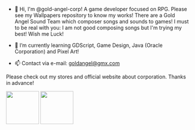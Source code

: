 - 👋 Hi, I'm @gold-angel-corp! A game developer focused on RPG. Please see my Wallpapers repository to know my works! There are a Gold Angel Sound Team which composer songs and sounds
  to games! I must to be real with you: I am not good composing songs but I'm trying my best! Wish me Luck!
  
- 🌱 I’m currently learning GDScript, Game Design, Java (Oracle Corporation) and Pixel Art!
  
- 📫 Contact via e-mail: goldangel@gmx.com

Please check out my stores and official website about corporation. Thanks in advance!

<img src="https://i.ibb.co/KKsK2Y1/Gold-Angel-Titania-Gold-Angel-Sound-Team.png" width="90px" height="90px" float="left"  /> <img src="https://i.ibb.co/LQNz3M6/Gold-Angel-Titania-Gold-Moon-Rod.png" width="90px" height="90px" float="left" />
